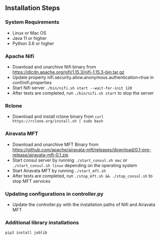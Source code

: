 ## Installation Steps

### System Requirements
* Linux or Mac OS
* Java 11 or higher
* Python 3.6 or higher

### Apache Nifi

* Download and unarchive Nifi binary from https://dlcdn.apache.org/nifi/1.15.3/nifi-1.15.3-bin.tar.gz 
* Update property nifi.security.allow.anonymous.authentication=true in conf/nifi.properties  
* Start Nifi server ```./bin/nifi.sh start --wait-for-init 120```
* After tests are completed, run ```./bin/nifi.sh start``` to stop the server

### Rclone

* Download and install rclone binary from ```curl https://rclone.org/install.sh | sudo bash```

### Airavata MFT

* Download and unarchive MFT Binary from https://github.com/apache/airavata-mft/releases/download/0.1-pre-release/airavata-mft-0.1.zip
* Start consul server by running ```./start_consul.sh mac``` or ```./start_consul.sh linux``` depending on the operating system
* Start Airavata MFT by running ```./start_mft.sh```
* After tests are completed, run ```./stop_mft.sh && ./stop_consul.sh``` to stop MFT services

### Updating configurations in controller.py

* Update the controller.py with the installation paths of Nifi and Airavata MFT

### Additional library installations

```pip3 install joblib```